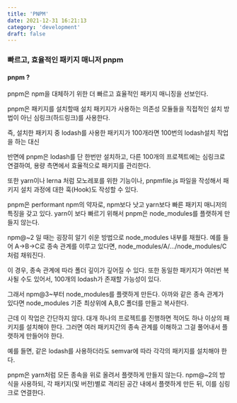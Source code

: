 ```yaml
---
title: 'PNPM'
date: 2021-12-31 16:21:13
category: 'development'
draft: false
---
```


### 빠르고, 효율적인 패키지 매니저 pnpm

#### pnpm ?

pnpm은 npm을 대체하기 위한 더 빠르고 효율적인 패키지 매니징을 선보인다. <br />

pnpm은 패키지를 설치할때 설치 패키지가 사용하는 의존성 모듈들을 직접적인 설치 방법이 아닌 심링크(하드링크)를 사용한다. <br />

즉, 설치한 패키지 중 lodash를 사용한 패키지가 100개라면 100번의 lodash설치 작업을 하는 대신 <br />

반면에 pnpm은 lodash를 단 한번만 설치하고, 다른 100개의 프로젝트에는 심링크로 연결하여, 용량 측면에서 효율적으로 패키지를 관리한다. <br />

또한 yarn이나 lerna 처럼 모노레포를 위한 기능이나, pnpmfile.js 파일을 작성해서 패키지 설치 과정에 대한 훅(Hook)도 작성할 수 있다.<br />

pnpm은 performant npm의 약자로, npm보다 낫고 yarn보다 빠른 패키지 매니저의 특징을 갖고 있다. yarn이 보다 빠르기 위해서 pnpm은 node_modules를 플랫하게 만들지 않는다.<br />

npm@~2 일 때는 굉장히 알기 쉬운 방법으로 node_modules 내부를 채웠다. 예를 들어 A->B->C로 종속 관계를 이루고 있다면, node_modules/A/.../node_modules/C 처럼 채워진다. <br />

이 경우, 종속 관계에 따라 폴더 깊이가 깊어질 수 있다. 또한 동일한 패키지가 여러번 복사될 수도 있어서, 100개의 lodash가 존재할 가능성이 있다. <br />

그래서 npm@3~부터 node_modules를 플랫하게 만든다. 아까와 같은 종속 관계가 있다면 node_modules 기준 최상위에 A,B,C 폴더를 만들고 복사한다.<br />

근데 이 작업은 간단하지 않다. 대개 하나의 프로젝트를 진행하면 적어도 하나 이상의 패키지를 설치해야 한다. 그러면 여러 패키지간의 종속 관계를 이해하고 그걸 풀어내서 플랫하게 만들어야 한다. <br />

예를 들면, 같은 lodash를 사용하더라도 semvar에 따라 각각의 패키지를 설치해야 한다. <br />

pnpm은 yarn처럼 모든 종속을 위로 올려서 플랫하게 만들지 않는다. npm@~2의 방식을 사용하되, 각 패키지(및 버전)별로 격리된 공간 내에서 플랫하게 만든 뒤, 이를 심링크로 연결한다. <br />
